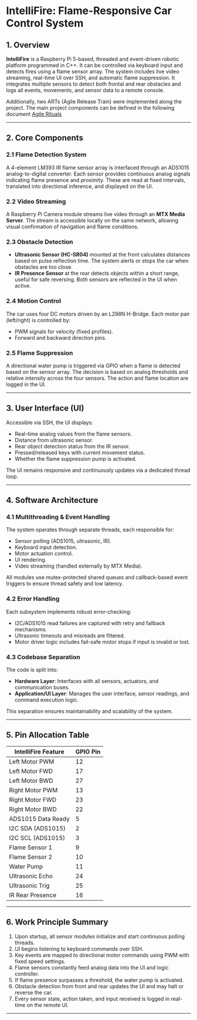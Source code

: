 # IntelliFire: Flame-Responsive Car Control System

## 1. Overview
**IntelliFire** is a Raspberry Pi 5-based, threaded and event-driven robotic platform programmed in C++. It can be controlled via keyboard input and detects fires using a flame sensor array. The system includes live video streaming, real-time UI over SSH, and automatic flame suppression. It integrates multiple sensors to detect both frontal and rear obstacles and logs all events, movements, and sensor data to a remote console.

Additionally, two ARTs (Agile Release Train) were implemented along the project. The main project components can be defined in the following document [Agile Rituals](https://github.com/IntelliFire-UofG/IntelliFireCore/blob/main/Documentation/ARTRituals.md)

---

## 2. Core Components

### 2.1 Flame Detection System
A 4-element LM393 IR flame sensor array is interfaced through an ADS1015 analog-to-digital converter. Each sensor provides continuous analog signals indicating flame presence and proximity. These are read at fixed intervals, translated into directional inference, and displayed on the UI.

### 2.2 Video Streaming
A Raspberry Pi Camera module streams live video through an **MTX Media Server**. The stream is accessible locally on the same network, allowing visual confirmation of navigation and flame conditions.

### 2.3 Obstacle Detection
- **Ultrasonic Sensor (HC-SR04)** mounted at the front calculates distances based on pulse reflection time. The system alerts or stops the car when obstacles are too close.
- **IR Presence Sensor** at the rear detects objects within a short range, useful for safe reversing. Both sensors are reflected in the UI when active.

### 2.4 Motion Control
The car uses four DC motors driven by an L298N H-Bridge. Each motor pair (left/right) is controlled by:
- PWM signals for velocity (fixed profiles).
- Forward and backward direction pins.

### 2.5 Flame Suppression
A directional water pump is triggered via GPIO when a flame is detected based on the sensor array. The decision is based on analog thresholds and relative intensity across the four sensors. The action and flame location are logged in the UI.

---

## 3. User Interface (UI)
Accessible via SSH, the UI displays:
- Real-time analog values from the flame sensors.
- Distance from ultrasonic sensor.
- Rear object detection status from the IR sensor.
- Pressed/released keys with current movement status.
- Whether the flame suppression pump is activated.

The UI remains responsive and continuously updates via a dedicated thread loop.

---

## 4. Software Architecture

### 4.1 Multithreading & Event Handling
The system operates through separate threads, each responsible for:
- Sensor polling (ADS1015, ultrasonic, IR).
- Keyboard input detection.
- Motor actuation control.
- UI rendering.
- Video streaming (handled externally by MTX Media).

All modules use mutex-protected shared queues and callback-based event triggers to ensure thread safety and low latency.

### 4.2 Error Handling
Each subsystem implements robust error-checking:
- I2C/ADS1015 read failures are captured with retry and fallback mechanisms.
- Ultrasonic timeouts and misreads are filtered.
- Motor driver logic includes fail-safe motor stops if input is invalid or lost.

### 4.3 Codebase Separation
The code is split into:
- **Hardware Layer**: Interfaces with all sensors, actuators, and communication buses.
- **Application/UI Layer**: Manages the user interface, sensor readings, and command execution logic.

This separation ensures maintainability and scalability of the system.

---

## 5. Pin Allocation Table

| IntelliFire Feature | GPIO Pin |
|---------------------|-----------|
| Left Motor PWM      | 12        |
| Left Motor FWD      | 17        |
| Left Motor BWD      | 27        |
| Right Motor PWM     | 13        |
| Right Motor FWD     | 23        |
| Right Motor BWD     | 22        |
| ADS1015 Data Ready  | 5         |
| I2C SDA (ADS1015)   | 2         |
| I2C SCL (ADS1015)   | 3         |
| Flame Sensor 1      | 9         |
| Flame Sensor 2      | 10        |
| Water Pump          | 11        |
| Ultrasonic Echo     | 24        |
| Ultrasonic Trig     | 25        |
| IR Rear Presence    | 16        |

---

## 6. Work Principle Summary
1. Upon startup, all sensor modules initialize and start continuous polling threads.
2. UI begins listening to keyboard commands over SSH.
3. Key events are mapped to directional motor commands using PWM with fixed speed settings.
4. Flame sensors constantly feed analog data into the UI and logic controller.
5. If flame presence surpasses a threshold, the water pump is activated.
6. Obstacle detection from front and rear updates the UI and may halt or reverse the car.
7. Every sensor state, action taken, and input received is logged in real-time on the remote UI.

---

